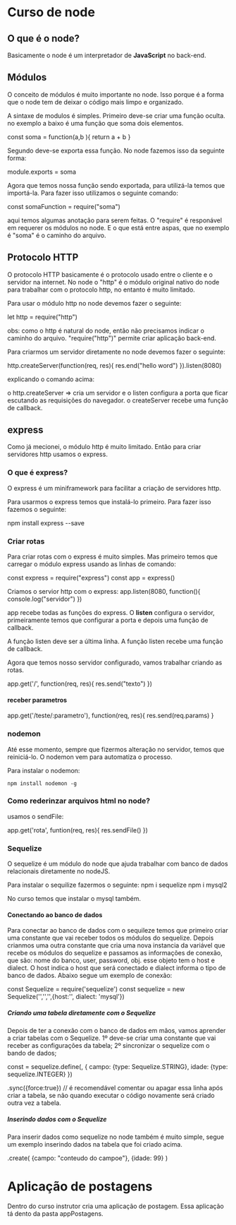 # Curso de node

## O que é o node? 
Basicamente o node é um interpretador de <b>JavaScript</b> no back-end.

## Módulos
O conceito de módulos é muito importante no node. Isso porque é a forma que o node tem de deixar o código mais limpo e organizado. 

A sintaxe de modulos é simples. Primeiro deve-se criar uma função oculta. no exemplo a baixo é uma função que soma dois elementos.

const soma = function(a,b ){ 
    return a + b
}

Segundo deve-se exporta essa função. No node fazemos isso da seguinte forma:

module.exports = soma

Agora que temos nossa função sendo exportada, para utilizá-la temos que importá-la. Para fazer isso utilizamos o seguinte comando:

const somaFunction = require("soma")

aqui temos algumas anotação para serem feitas. O "require" é responável em requerer os módulos no node. E o que está entre aspas, que no exemplo é "soma" é o caminho do arquivo.

## Protocolo HTTP

O protocolo HTTP basicamente é o protocolo usado entre o cliente e o servidor na internet. No node o "http" é o módulo original nativo do node para trabalhar com o protocolo http, no entanto é muito limitado. 

Para usar o módulo http no node devemos fazer o seguinte:

let http = require("http")

 obs: como o http é natural do node, então não precisamos indicar o caminho do arquivo. "require("http")" permite criar aplicação back-end. 

 Para criarmos um servidor diretamente no node devemos fazer o seguinte:

 http.createServer(function(req, res){
     res.end("hello word")
 }).listen(8080)

 explicando o comando acima:

 o http.createServer => cria um servidor e o listen configura a porta que ficar escutando as requisições do navegador. o createServer recebe uma função de callback. 

 ## express

 Como já mecionei, o módulo http é muito limitado. Então para criar servidores http usamos o express. 

 ### O que é express?

 O express é um miniframework para facilitar a criação de servidores http. 

 Para usarmos o express temos que instalá-lo primeiro. Para fazer isso fazemos o seguinte:

 npm install express --save

 ### Criar rotas

 Para criar rotas com o express é muito simples. Mas primeiro temos que carregar o módulo express usando as linhas de comando: 

 const express = require("express")
 const app = express()

 Criamos o servior http com o express:
 app.listen(8080, function(){
     console.log("servidor")
 })

 app recebe todas as funções do express. O <b>listen</b> configura o servidor, primeiramente temos que configurar a porta e depois uma função de callback. 

 A função listen deve ser a última linha. 
 A função listen recebe uma função de callback.

 Agora que temos nosso servidor configurado, vamos trabalhar criando as rotas.


 
 app.get('/', function(req, res){
     res.send("texto")
 })
#### receber parametros

app.get('/teste/:parametro'), function(req, res){
    res.send(req.params)
}

### nodemon

Até esse momento, sempre que fizermos alteração no servidor, temos que reiniciá-lo. O nodemon vem para automatiza o processo.

Para instalar o nodemon:

    npm install nodemon -g

### Como rederinzar arquivos html no node?

usamos o sendFile:

app.get('rota', funtion(req, res){
    res.sendFile(<caminho>)
})

### Sequelize

O sequelize é um módulo do node que ajuda trabalhar com banco de dados relacionais diretamente no nodeJS. 

Para instalar o sequilize fazermos o seguinte:
npm i sequelize
npm i mysql2

No curso temos que instalar o mysql também. 

#### Conectando ao banco de dados

Para conectar ao banco de dados com o sequileze temos que primeiro criar uma constante que vai receber todos os módulos do sequelize. Depois crianmos uma outra constante que cria uma nova instancia da variável que recebe os módulos do sequelize e passamos as informações de conexão, que são: nome do banco, user, password, obj. esse objeto tem o host e dialect. O host indica o host que será conectado e dialect informa o tipo de banco de dados. Abaixo segue um exemplo de conexão:

const Sequelize = require('sequelize')
const sequelize = new Sequelize('<nomebanco>','<user>','<pass>',{host:'<host>', dialect: 'mysql'})

##### Criando uma tabela diretamente com o Sequelize
Depois de ter a conexão com o banco de dados em mãos, vamos aprender a criar tabelas com o Sequelize. 
1º deve-se criar uma constante que vai receber as configurações da tabela;
2º sincronizar o sequelize com o bando de dados;

const <name> = sequelize.define(<Nome tabela>, {
    campo: {type: Sequelize.STRING},
    idade: {type: sequelize.INTEGER}
})

<name>.sync({force:true}) // é recomendável comentar ou apagar essa linha após criar a tabela, se não quando executar o código novamente será criado outra vez a tabela.

##### Inserindo dados com o Sequelize
Para inserir dados como sequelize no node também é muito simple, segue um exemplo inserindo dados na tabela que foi criado acima.

<name>.create(
    {campo: "conteudo do campoe"},
    {idade: 99}
)

# Aplicação de postagens
Dentro do curso  instrutor cria uma aplicação de postagem. Essa aplicação tá dento da pasta appPostagens. 


